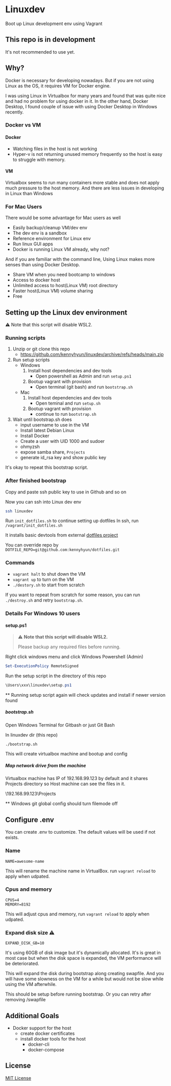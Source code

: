 # Linuxdev

Boot up Linux development env using Vagrant

## This repo is in development

It's not recommended to use yet.

## Why?

Docker is necessary for developing nowadays. But if you are not using Linux as the OS, it requires VM for Docker engine.

I was using Linux in Virtualbox for many years and found that was quite nice and had no problem for using docker in it.
In the other hand, Docker Desktop, I found couple of issue with using Docker Desktop in Windows recently.

### Docker vs VM

#### Docker

- Watching files in the host is not working
- Hyper-v is not returning unused memory frequently so the host is easy to struggle with memory.

#### VM

Virtualbox seems to run many containers more stable and does not apply much pressure to the host memory.
And there are less issues in developing in Linux than Windows

### For Mac Users

There would be some advantage for Mac users as well

- Easily backup/cleanup VM/dev env
- The dev env is a sandbox
- Reference environment for Linux env
- Run linux GUI apps
- Docker is running Linux VM already, why not?

And if you are familiar with the command line, Using Linux makes more senses than using Docker Desktop.

- Share VM when you need bootcamp to windows
- Access to docker host
- Unlimited access to host(Linux VM) root directory
- Faster host(Linux VM) volume sharing
- Free

## Setting up the Linux dev environment

:warning: Note that this script will disable WSL2.

### Running scripts

1. Unzip or git clone this repo
    - https://github.com/kennyhyun/linuxdev/archive/refs/heads/main.zip
1. Run setup scripts
    - Windows
        1. Install host dependencies and dev tools
            - Open powershell as Admin and run `setup.ps1`
        1. Bootup vagrant with provision
            - Open terminal (git bash) and run `bootstrap.sh`
    - Mac
        1. Install host dependencies and dev tools
            - Open teminal and run `setup.sh`
        1. Bootup vagrant with provision
            - continue to run `bootstrap.sh`
1. Wait until bootstrap.sh does
    - input username to use in the VM
    - Install latest Debian Linux
    - Install Docker
    - Create a user with UID 1000 and sudoer
    - ohmyzsh
    - expose samba share, `Projects`
    - generate id_rsa key and show public key

It's okay to repeat this bootstrap script.

### After finished bootstrap

Copy and paste ssh public key to use in Github and so on

Now you can ssh into Linux dev env

```bash
ssh linuxdev
```

Run `init_dotfiles.sh` to continue setting up dotfiles
In ssh, run `/vagrant/init_dotfiles.sh` 

It installs basic devtools from external [dotfiles project](https://github.com/kennyhyun/dotfiles)

You can override repo by `DOTFILE_REPO=git@github.com:kennyhyun/dotfiles.git`

### Commands

- `vagrant halt` to shut down the VM
- `vagrant up` to turn on the VM
- `./destory.sh` to start from scratch

If you want to repeat from scratch for some reason, you can run `./destroy.sh` and retry `bootstrap.sh`.


### Details For Windows 10 users

#### setup.ps1

> :warning: **Note that this script will disable WSL2.**
>
> Please backup any required files before running.

Right click windows menu and click Windows Powershell (Admin)

```powershell
Set-ExecutionPolicy RemoteSigned
```

Run the setup script in the directory of this repo

```powershell
\Users\xxx\linuxdev\setup.ps1
```

** Running setup script again will check updates and install if newer version found

##### bootstrap.sh

Open Windows Terminal for Gitbash or just Git Bash

In linuxdev dir (this repo)

```bash
./bootstrap.sh
```

This will create virtualbox machine and bootup and config

##### Map network drive from the machine

Virtualbox machine has IP of 192.168.99.123 by default
and it shares Projects directory so Host machine can see the files in it.

\\192.168.99.123\Projects

** Windows git global config should turn filemode off



## Configure .env

You can create .env to customize. The default values will be used if not exists.

### Name

```
NAME=awesome-name
```

This will rename the machine name in VirtualBox. run `vagrant reload` to apply when udpated.

### Cpus and memory

```
CPUS=4
MEMORY=8192
```

This will adjust cpus and memory, run `vagrant reload` to apply when udpated.

### Expand disk size :warning:

```
EXPAND_DISK_GB=10
```

It's using 60GB of disk image but it's dynamically allocated.
It's is great in most case but when the disk space is expanded, the VM performance will be deteriorated.

This will expand the disk during bootstrap along creating swapfile.
And you will have some slowness on the VM for a while but would not be slow while using the VM afterwhile.

This should be setup before running bootstrap.
Or you can retry after removing /swapfile


## Additional Goals

- Docker support for the host
  - create docker certificates
  - install docker tools for the host
    - docker-cli
    - docker-compose


## License

[MIT License](https://github.com/kennyhyun/linuxdev/blob/main/LICENSE)
